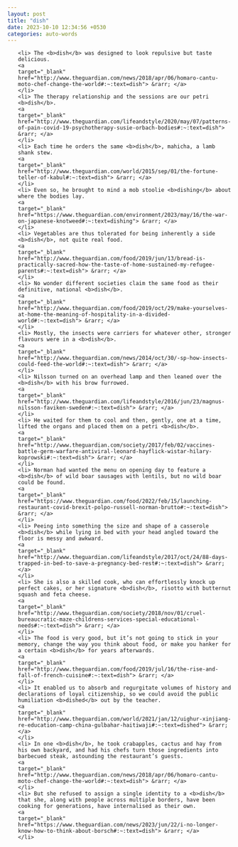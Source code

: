 ```yaml
---
layout: post
title: "dish"
date: 2023-10-10 12:34:56 +0530
categories: auto-words
---
```

<ol>

    <li> The <b>dish</b> was designed to look repulsive but taste delicious.
    <a 
    target="_blank" 
    href="http://www.theguardian.com/news/2018/apr/06/homaro-cantu-moto-chef-change-the-world#:~:text=dish"> &rarr; </a>
    </li>
    <li> The therapy relationship and the sessions are our petri <b>dish</b>.
    <a 
    target="_blank" 
    href="http://www.theguardian.com/lifeandstyle/2020/may/07/patterns-of-pain-covid-19-psychotherapy-susie-orbach-bodies#:~:text=dish"> &rarr; </a>
    </li>
    <li> Each time he orders the same <b>dish</b>, mahicha, a lamb shank stew.
    <a 
    target="_blank" 
    href="http://www.theguardian.com/world/2015/sep/01/the-fortune-teller-of-kabul#:~:text=dish"> &rarr; </a>
    </li>
    <li> Even so, he brought to mind a mob stoolie <b>dishing</b> about where the bodies lay.
    <a 
    target="_blank" 
    href="https://www.theguardian.com/environment/2023/may/16/the-war-on-japanese-knotweed#:~:text=dishing"> &rarr; </a>
    </li>
    <li> Vegetables are thus tolerated for being inherently a side <b>dish</b>, not quite real food.
    <a 
    target="_blank" 
    href="http://www.theguardian.com/food/2019/jun/13/bread-is-practically-sacred-how-the-taste-of-home-sustained-my-refugee-parents#:~:text=dish"> &rarr; </a>
    </li>
    <li> No wonder different societies claim the same food as their definitive, national <b>dish</b>.
    <a 
    target="_blank" 
    href="http://www.theguardian.com/food/2019/oct/29/make-yourselves-at-home-the-meaning-of-hospitality-in-a-divided-world#:~:text=dish"> &rarr; </a>
    </li>
    <li> Mostly, the insects were carriers for whatever other, stronger flavours were in a <b>dish</b>.
    <a 
    target="_blank" 
    href="http://www.theguardian.com/news/2014/oct/30/-sp-how-insects-could-feed-the-world#:~:text=dish"> &rarr; </a>
    </li>
    <li> Nilsson turned on an overhead lamp and then leaned over the <b>dish</b> with his brow furrowed.
    <a 
    target="_blank" 
    href="http://www.theguardian.com/lifeandstyle/2016/jun/23/magnus-nilsson-faviken-sweden#:~:text=dish"> &rarr; </a>
    </li>
    <li> He waited for them to cool and then, gently, one at a time, lifted the organs and placed them on a petri <b>dish</b>.
    <a 
    target="_blank" 
    href="http://www.theguardian.com/society/2017/feb/02/vaccines-battle-germ-warfare-antiviral-leonard-hayflick-wistar-hilary-koprowski#:~:text=dish"> &rarr; </a>
    </li>
    <li> Norman had wanted the menu on opening day to feature a <b>dish</b> of wild boar sausages with lentils, but no wild boar could be found.
    <a 
    target="_blank" 
    href="https://www.theguardian.com/food/2022/feb/15/launching-restaurant-covid-brexit-polpo-russell-norman-brutto#:~:text=dish"> &rarr; </a>
    </li>
    <li> Peeing into something the size and shape of a casserole <b>dish</b> while lying in bed with your head angled toward the floor is messy and awkward.
    <a 
    target="_blank" 
    href="http://www.theguardian.com/lifeandstyle/2017/oct/24/88-days-trapped-in-bed-to-save-a-pregnancy-bed-rest#:~:text=dish"> &rarr; </a>
    </li>
    <li> She is also a skilled cook, who can effortlessly knock up perfect cakes, or her signature <b>dish</b>, risotto with butternut squash and feta cheese.
    <a 
    target="_blank" 
    href="http://www.theguardian.com/society/2018/nov/01/cruel-bureaucratic-maze-childrens-services-special-educational-needs#:~:text=dish"> &rarr; </a>
    </li>
    <li> The food is very good, but it’s not going to stick in your memory, change the way you think about food, or make you hanker for a certain <b>dish</b> for years afterwards.
    <a 
    target="_blank" 
    href="http://www.theguardian.com/food/2019/jul/16/the-rise-and-fall-of-french-cuisine#:~:text=dish"> &rarr; </a>
    </li>
    <li> It enabled us to absorb and regurgitate volumes of history and declarations of loyal citizenship, so we could avoid the public humiliation <b>dished</b> out by the teacher.
    <a 
    target="_blank" 
    href="http://www.theguardian.com/world/2021/jan/12/uighur-xinjiang-re-education-camp-china-gulbahar-haitiwaji#:~:text=dished"> &rarr; </a>
    </li>
    <li> In one <b>dish</b>, he took crabapples, cactus and hay from his own backyard, and had his chefs turn those ingredients into barbecued steak, astounding the restaurant’s guests.
    <a 
    target="_blank" 
    href="http://www.theguardian.com/news/2018/apr/06/homaro-cantu-moto-chef-change-the-world#:~:text=dish"> &rarr; </a>
    </li>
    <li> But she refused to assign a single identity to a <b>dish</b> that she, along with people across multiple borders, have been cooking for generations, have internalised as their own.
    <a 
    target="_blank" 
    href="https://www.theguardian.com/news/2023/jun/22/i-no-longer-know-how-to-think-about-borsch#:~:text=dish"> &rarr; </a>
    </li>
